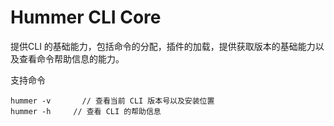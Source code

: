 # Hummer CLI Core
提供CLI 的基础能力，包括命令的分配，插件的加载，提供获取版本的基础能力以及查看命令帮助信息的能力。

支持命令
```
hummer -v       // 查看当前 CLI 版本号以及安装位置
hummer -h     // 查看 CLI 的帮助信息
```